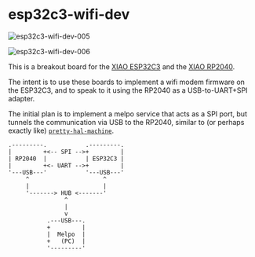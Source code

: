 # esp32c3-wifi-dev

![esp32c3-wifi-dev-005](https://github.com/tosc-rs/mnemos/assets/2097964/120f5a1c-170b-45ec-b688-e6ad1881b8ad)

![esp32c3-wifi-dev-006](https://github.com/tosc-rs/mnemos/assets/2097964/05facb18-456e-4dfb-bb50-a64d6150a5ae)


This is a breakout board for the [XIAO ESP32C3](https://wiki.seeedstudio.com/XIAO_ESP32C3_Getting_Started/) and the [XIAO RP2040](https://wiki.seeedstudio.com/XIAO-RP2040/).

The intent is to use these boards to implement a wifi modem firmware on the ESP32C3, and to speak to it using the RP2040 as a USB-to-UART+SPI adapter.

The initial plan is to implement a melpo service that acts as a SPI port, but tunnels the communication via USB to the RP2040, similar to (or perhaps exactly like) [`pretty-hal-machine`](https://github.com/jamesmunns/pretty-hal-machine).

```
.---------.           .---------.
|         +<-- SPI -->+         |
| RP2040  |           | ESP32C3 |
|         +<- UART -->+         |
'---USB---'           '---USB---'
     ^                     ^
     |                     |
     '-------> HUB <-------'
                ^
                |
                v
           .---USB---.
           +         |
           |  Melpo  |
           +   (PC)  |
           '---------'
```
